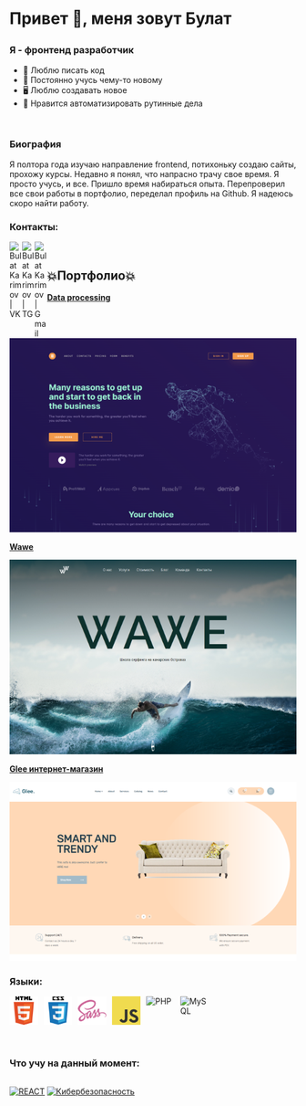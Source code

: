 # <p id="ru-version">Привет 👋, меня зовут Булат</p>

### Я - фронтенд разработчик

- 💪 Люблю писать код
- 🥅 Постоянно учусь чему-то новому
- 🖥️ Люблю создавать новое
- 🌟 Нравится автоматизировать рутинные дела

<br />

### Биография

Я полтора года изучаю направление frontend, потихоньку создаю сайты, прохожу курсы. Недавно я понял, что напрасно трачу свое время. Я просто учусь, и все. Пришло время набираться опыта. Перепроверил все свои работы в портфолио, переделал профиль на Github. Я надеюсь скоро найти работу.<br />

### Контакты:

[<img align="left" alt="Bulat Karimov | VK" width="22px" src="https://cdn-icons-png.flaticon.com/512/2111/2111712.png"  fill="#fff"/>][vk]
[<img align="left" alt="Bulat Karimov | TG" width="22px" src="https://cdn-icons-png.flaticon.com/512/2111/2111646.png" fill="#fff"/>][tg]
[<img align="left" alt="Bulat Karimov | Gmail" width="22px" src="https://cdn-icons-png.flaticon.com/512/5968/5968534.png" fill="#fff"/>][gmail]

<br />

## 💥Портфолио💥

[**Data processing**](https://github.com/virage81/Data-Processing)

[![](data-processing.png)](https://github.com/virage81/Data-Processing)

[**Wawe**](https://github.com/virage81/Wawe)

[![](wawe.png)](https://github.com/virage81/Wawe)

[**Glee интернет-магазин**](https://github.com/virage81/Glee)

[![](glee.png)](https://github.com/virage81/Glee)

### Языки:

<div style="display: flex; gap: 0 10px">

<img align="left" alt="HTML5" width="50px" src="https://raw.githubusercontent.com/github/explore/80688e429a7d4ef2fca1e82350fe8e3517d3494d/topics/html/html.png" />
<img align="left" alt="CSS3" width="50px" src="https://raw.githubusercontent.com/github/explore/80688e429a7d4ef2fca1e82350fe8e3517d3494d/topics/css/css.png" />
<img align="left" alt="Sass" width="50px" src="https://raw.githubusercontent.com/github/explore/80688e429a7d4ef2fca1e82350fe8e3517d3494d/topics/sass/sass.png" />
<img align="left" alt="JavaScript" width="50px" src="https://raw.githubusercontent.com/github/explore/80688e429a7d4ef2fca1e82350fe8e3517d3494d/topics/javascript/javascript.png" />
<img align="left" alt="PHP" width="50px" src="https://cdn-icons-png.flaticon.com/512/332/332124.png" />
<img align="left" alt="MySQL" width="50px" src="https://cdn-icons-png.flaticon.com/512/402/402214.png" />
  
</div>

<br>
<br>

### Что учу на данный момент:

<div style="display: flex; gap: 0 10px">

[<img alt="REACT" width="50px" src="https://cdn-icons-png.flaticon.com/512/1260/1260667.png" />](https://learn-reactjs.ru/tutorial)
[<img alt="Кибербезопасность" width="50px" src="https://cdn-icons.flaticon.com/png/512/2974/premium/2974498.png?token=exp=1654802326~hmac=7d68f9f850854e20049d4b6be5f819fc" />](https://www.kaspersky.ru/resource-center/definitions/what-is-cyber-security)

</div>

[vk]: https://vk.com/muzhick528
[tg]: https://t.me/Bulat_KA18
[gmail]: mailto:karimovminds@gmail.com

